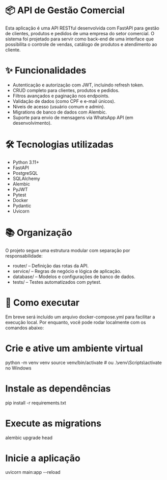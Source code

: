 # 📦 API de Gestão Comercial
Esta aplicação é uma API RESTful desenvolvida com FastAPI para gestão de clientes, produtos e pedidos de uma empresa do setor comercial. O sistema foi projetado para servir como back-end de uma interface que possibilita o controle de vendas, catálogo de produtos e atendimento ao cliente.

# ✨ Funcionalidades

- Autenticação e autorização com JWT, incluindo refresh token.
- CRUD completo para clientes, produtos e pedidos.
- Filtros avançados e paginação nos endpoints.
- Validação de dados (como CPF e e-mail únicos).
- Níveis de acesso (usuário comum e admin).
- Migrations de banco de dados com Alembic.
- Suporte para envio de mensagens via WhatsApp API (em desenvolvimento).

# 🛠️ Tecnologias utilizadas
* Python 3.11+
* FastAPI
* PostgreSQL
* SQLAlchemy
* Alembic
* PyJWT
* Pytest
* Docker
* Pydantic
* Uvicorn

# 📚 Organização
O projeto segue uma estrutura modular com separação por responsabilidade:

- router/ – Definição das rotas da API.
- service/ – Regras de negócio e lógica de aplicação.
- database/ – Modelos e configurações de banco de dados.
- tests/ – Testes automatizados com pytest.

# 🚀 Como executar
Em breve será incluído um arquivo docker-compose.yml para facilitar a execução local. Por enquanto, você pode rodar localmente com os comandos abaixo:

# Crie e ative um ambiente virtual
python -m venv venv
source venv/bin/activate  # ou .\venv\Scripts\activate no Windows

# Instale as dependências
pip install -r requirements.txt

# Execute as migrations
alembic upgrade head

# Inicie a aplicação
uvicorn main:app --reload
